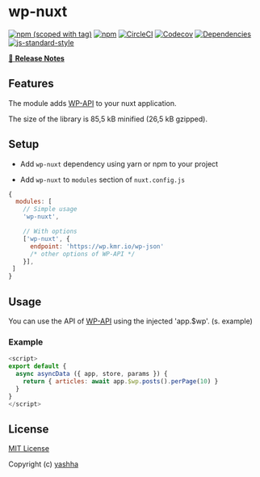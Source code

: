 # wp-nuxt

[![npm (scoped with tag)](https://img.shields.io/npm/v/wp-nuxt.svg?style=flat-square)](https://www.npmjs.com/package/wp-nuxt)
[![npm](https://img.shields.io/npm/dt/wp-nuxt.svg?style=flat-square)](https://www.npmjs.com/package/wp-nuxt)
[![CircleCI](https://img.shields.io/circleci/project/github/yashha/wp-nuxt.svg?style=flat-square)](https://circleci.com/gh/)
[![Codecov](https://img.shields.io/codecov/c/github/yashha/wp-nuxt.svg?style=flat-square)](https://codecov.io/gh/yashha/wp-nuxt)
[![Dependencies](https://david-dm.org/yashha/wp-nuxt/status.svg?style=flat-square)](https://david-dm.org/)
[![js-standard-style](https://img.shields.io/badge/code_style-standard-brightgreen.svg?style=flat-square)](http://standardjs.com)

[📖 **Release Notes**](./CHANGELOG.md)

## Features

The module adds [WP-API](https://github.com/WP-API/node-wpapi) to your nuxt application.

The size of the library is 85,5 kB minified (26,5 kB gzipped).

## Setup

- Add `wp-nuxt` dependency using yarn or npm to your project

- Add `wp-nuxt` to `modules` section of `nuxt.config.js`

```js
{
  modules: [
    // Simple usage
    'wp-nuxt',

    // With options
    ['wp-nuxt', {
      endpoint: 'https://wp.kmr.io/wp-json'
      /* other options of WP-API */
    }],
 ]
}
```

## Usage

You can use the API of [WP-API](https://github.com/WP-API/node-wpapi) using the injected 'app.$wp'. (s. example)

### Example

```js
<script>
export default {
  async asyncData ({ app, store, params }) {
    return { articles: await app.$wp.posts().perPage(10) }
  }
}
</script>
```

## License

[MIT License](./LICENSE)

Copyright (c) [yashha](https://github.com/yashha)
